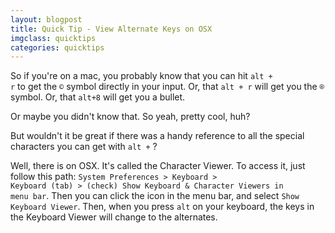 ```yaml
---
layout: blogpost
title: Quick Tip - View Alternate Keys on OSX
imgclass: quicktips
categories: quicktips
---
```


So if you're on a mac, you probably know that you can hit <code>alt + r</code> to get the <code>©</code> symbol directly in your input. Or, that <code>alt + r</code> will get you the <code>®</code> symbol. Or, that <code>alt+8</code> will get you a bullet.

Or maybe you didn't know that. So yeah, pretty cool, huh?

But wouldn't it be great if there was a handy reference to all the special characters you can get with <code>alt +</code> ?

Well, there is on OSX. It's called the Character Viewer. To access it, just follow this path: <code>System Preferences > Keyboard > Keyboard (tab) > (check) Show Keyboard & Character Viewers in menu bar</code>. Then you can click the icon in the menu bar, and select <code>Show Keyboard Viewer</code>. Then, when you press <code>alt</code> on your keyboard, the keys in the Keyboard Viewer will change to the alternates.